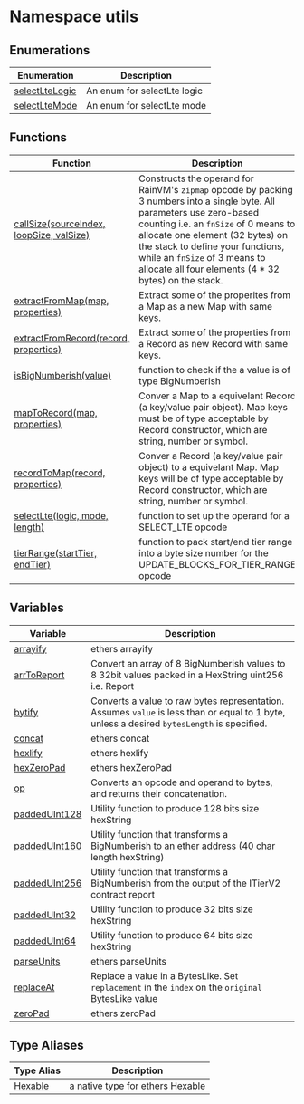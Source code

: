 
# Namespace utils

## Enumerations

|  Enumeration | Description |
|  --- | --- |
|  [selectLteLogic](./utils/enums/selectltelogic.md) | An enum for selectLte logic |
|  [selectLteMode](./utils/enums/selectltemode.md) | An enum for selectLte mode |

## Functions

|  Function | Description |
|  --- | --- |
|  [callSize(sourceIndex, loopSize, valSize)](./utils/variables/callsize_1.md) | Constructs the operand for RainVM's `zipmap` opcode by packing 3 numbers into a single byte. All parameters use zero-based counting i.e. an `fnSize` of 0 means to allocate one element (32 bytes) on the stack to define your functions, while an `fnSize` of 3 means to allocate all four elements (4 \* 32 bytes) on the stack. |
|  [extractFromMap(map, properties)](./utils/variables/extractfrommap_1.md) | Extract some of the properites from a Map as a new Map with same keys. |
|  [extractFromRecord(record, properties)](./utils/variables/extractfromrecord_1.md) | Extract some of the properties from a Record as new Record with same keys. |
|  [isBigNumberish(value)](./utils/variables/isbignumberish_1.md) | function to check if the a value is of type BigNumberish |
|  [mapToRecord(map, properties)](./utils/variables/maptorecord_1.md) | Conver a Map to a equivelant Record (a key/value pair object). Map keys must be of type acceptable by Record constructor, which are string, number or symbol. |
|  [recordToMap(record, properties)](./utils/variables/recordtomap_1.md) | Conver a Record (a key/value pair object) to a equivelant Map. Map keys will be of type acceptable by Record constructor, which are string, number or symbol. |
|  [selectLte(logic, mode, length)](./utils/variables/selectlte_1.md) | function to set up the operand for a SELECT\_LTE opcode |
|  [tierRange(startTier, endTier)](./utils/variables/tierrange_1.md) | function to pack start/end tier range into a byte size number for the UPDATE\_BLOCKS\_FOR\_TIER\_RANGE opcode |

## Variables

|  Variable | Description |
|  --- | --- |
|  [arrayify](./utils/variables/arrayify.md) | ethers arrayify |
|  [arrToReport](./utils/variables/arrtoreport.md) | Convert an array of 8 BigNumberish values to 8 32bit values packed in a HexString uint256 i.e. Report |
|  [bytify](./utils/variables/bytify.md) | Converts a value to raw bytes representation. Assumes `value` is less than or equal to 1 byte, unless a desired `bytesLength` is specified. |
|  [concat](./utils/variables/concat.md) | ethers concat |
|  [hexlify](./utils/variables/hexlify.md) | ethers hexlify |
|  [hexZeroPad](./utils/variables/hexzeropad.md) | ethers hexZeroPad |
|  [op](./utils/variables/op.md) | Converts an opcode and operand to bytes, and returns their concatenation. |
|  [paddedUInt128](./utils/variables/paddeduint128.md) | Utility function to produce 128 bits size hexString |
|  [paddedUInt160](./utils/variables/paddeduint160.md) | Utility function that transforms a BigNumberish to an ether address (40 char length hexString) |
|  [paddedUInt256](./utils/variables/paddeduint256.md) | Utility function that transforms a BigNumberish from the output of the ITierV2 contract report |
|  [paddedUInt32](./utils/variables/paddeduint32.md) | Utility function to produce 32 bits size hexString |
|  [paddedUInt64](./utils/variables/paddeduint64.md) | Utility function to produce 64 bits size hexString |
|  [parseUnits](./utils/variables/parseunits.md) | ethers parseUnits |
|  [replaceAt](./utils/variables/replaceat.md) | Replace a value in a BytesLike. Set `replacement` in the `index` on the `original` BytesLike value |
|  [zeroPad](./utils/variables/zeropad.md) | ethers zeroPad |

## Type Aliases

|  Type Alias | Description |
|  --- | --- |
|  [Hexable](./utils/types/hexable.md) | a native type for ethers Hexable |

